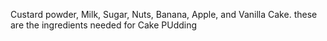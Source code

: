 Custard powder, Milk, Sugar, Nuts, Banana, Apple, and Vanilla Cake.
these are the ingredients needed for Cake PUdding